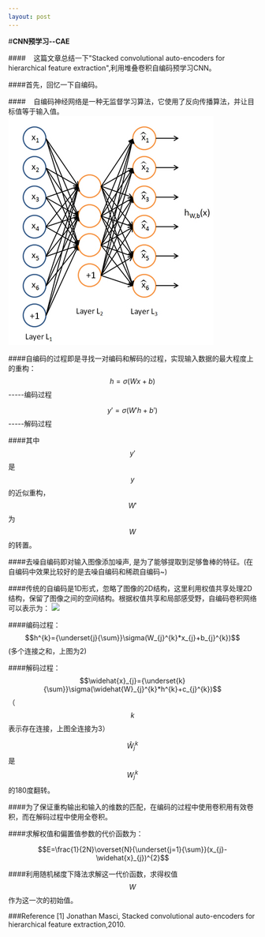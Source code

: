 ```yaml
---
layout: post
---
```

#**CNN预学习--CAE**

####&nbsp;&nbsp;&nbsp;&nbsp;这篇文章总结一下"Stacked convolutional auto-encoders for hierarchical feature extraction",利用堆叠卷积自编码预学习CNN。

####首先，回忆一下自编码。

####&nbsp;&nbsp;&nbsp;&nbsp;自编码神经网络是一种无监督学习算法，它使用了反向传播算法，并让目标值等于输入值。    
![hdsj](../images/CAE-1.jpg)

####自编码的过程即是寻找一对编码和解码的过程，实现输入数据的最大程度上的重构：     
$$
h=\sigma (Wx+b)
$$-----编码过程    
       
$$y'=\sigma (W'h+b')$$-----解码过程    
    
####其中$$y'$$是$$y$$的近似重构，$$W'$$为$$W$$的转置。

####去噪自编码即对输入图像添加噪声, 是为了能够提取到足够鲁棒的特征。(在自编码中效果比较好的是去噪自编码和稀疏自编码~)

####传统的自编码是1D形式，忽略了图像的2D结构，这里利用权值共享处理2D结构，保留了图像之间的空间结构。根据权值共享和局部感受野，自编码卷积网络可以表示为：
![](../images/CAE-2.jpg)

####编码过程：$$h^{k}={\underset{j}{\sum}}\sigma(W_{j}^{k}*x_{j}+b_{j}^{k})$$    (多个连接之和，上图为2)

####解码过程： $$\widehat{x}_{j}={\underset{k}{\sum}}\sigma(\widehat{W}_{j}^{k}*h^{k}+c_{j}^{k})$$    （$$k$$表示存在连接，上图全连接为3）
 
$$\widehat{W}_{j}^{k}$$是$$W_{j}^{k}$$的180度翻转。

####为了保证重构输出和输入的维数的匹配，在编码的过程中使用卷积用有效卷积，而在解码过程中使用全卷积。

####求解权值和偏置值参数的代价函数为：

$$E=\frac{1}{2N}\overset{N}{\underset{j=1}{\sum}}(x_{j}-\widehat{x}_{j})^{2}$$

####利用随机梯度下降法求解这一代价函数，求得权值$$W$$作为这一次的初始值。

###Reference
[1] Jonathan Masci, Stacked convolutional auto-encoders for hierarchical feature extraction,2010.